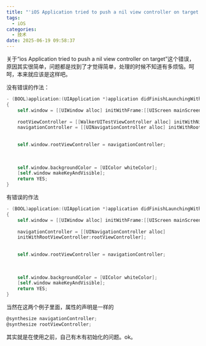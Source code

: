 ```yaml
---
title: "'iOS Application tried to push a nil view controller on target'错误处理"
tags:
  - iOS
categories:
  - 技术
date: 2025-06-19 09:58:37
---
```


关于“ios Application tried to push a nil view controller on target”这个错误，原因其实很简单，问题都是找到了才觉得简单，处理的时候不知道有多烦恼。呵呵，本来就应该是这样吧。

没有错误的作法：

```objectivec
- (BOOL)application:(UIApplication *)application didFinishLaunchingWithOptions:(NSDictionary *)launchOptions
{
    self.window = [[UIWindow alloc] initWithFrame:[[UIScreen mainScreen] bounds]];
    
    rootViewController = [[WalkerUITestViewController alloc] initWithNibName:@"WalkerUITestViewController" bundle:nil];
    navigationController = [[UINavigationController alloc] initWithRootViewController:rootViewController];
    
    
    self.window.rootViewController = navigationController;
    
    
    
    self.window.backgroundColor = [UIColor whiteColor];
    [self.window makeKeyAndVisible];
    return YES;
}
```

有错误的作法

```objectivec
- (BOOL)application:(UIApplication *)application didFinishLaunchingWithOptions:(NSDictionary *)launchOptions
{
    self.window = [[UIWindow alloc] initWithFrame:[[UIScreen mainScreen] bounds]];
    
    navigationController = [[UINavigationController alloc] 
    initWithRootViewController:rootViewController];
    
    
    self.window.rootViewController = navigationController;
    
    
    
    self.window.backgroundColor = [UIColor whiteColor];
    [self.window makeKeyAndVisible];
    return YES;
}
```

当然在这两个例子里面，属性的声明是一样的

```objectivec
@synthesize navigationController;
@synthesize rootViewController;
```

其实就是在使用之前，自己有木有初始化的问题。ok。
